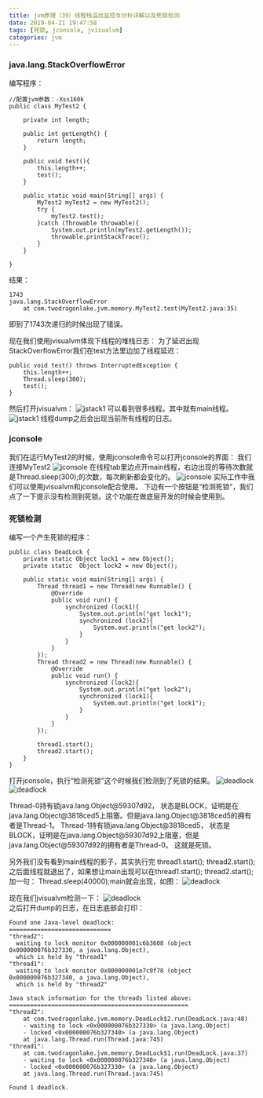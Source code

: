 ```yaml
---
title: jvm原理（39）线程栈溢出监控与分析详解以及死锁检测
date: 2019-04-21 19:47:58
tags: [死锁, jconsole, jvisualvm]
categories: jvm
---
```


### java.lang.StackOverflowError

<!-- more -->
编写程序：
```
//配置jvm参数：-Xss160k
public class MyTest2 {

    private int length;

    public int getLength() {
        return length;
    }

    public void test(){
        this.length++;
        test();
    }

    public static void main(String[] args) {
        MyTest2 myTest2 = new MyTest2();
        try {
            myTest2.test();
        }catch (Throwable throwable){
            System.out.println(myTest2.getLength());
            throwable.printStackTrace();
        }
    }

}

```
结果：
```
1743
java.lang.StackOverflowError
	at com.twodragonlake.jvm.memory.MyTest2.test(MyTest2.java:35)
```
即到了1743次递归的时候出现了错误。

现在我们使用jvisualvm体现下线程的堆栈日志：
为了延迟出现StackOverflowError我们在test方法里边加了线程延迟：
```
public void test() throws InterruptedException {
    this.length++;
    Thread.sleep(300);
    test();
}
```
然后打开jvisualvm：
![jstack1](2019/04/21/jvm原理（39）线程栈溢出监控与分析详解以及死锁检测/jstack1.png)
可以看到很多线程。其中就有main线程。
![jstack1](jstack2.png)
线程dump之后会出现当前所有线程的日志。

### jconsole
我们在运行MyTest2的时候，使用jconsole命令可以打开jconsole的界面：
我们连接MyTest2
![jconsole](2019/04/21/jvm原理（39）线程栈溢出监控与分析详解以及死锁检测/jconsole1.png)
在线程tab里边点开main线程，右边出现的等待次数就是Thread.sleep(300);的次数，每次刷新都会变化的。
![jconsole](2019/04/21/jvm原理（39）线程栈溢出监控与分析详解以及死锁检测/jconsole2.png)
实际工作中我们可以使用jvisualvm和jconsole配合使用。
下边有一个按钮是“检测死锁”，我们点了一下提示没有检测到死锁。这个功能在做底层开发的时候会使用到。

### 死锁检测
编写一个产生死锁的程序：
```
public class DeadLock {
    private static Object lock1 = new Object();
    private static  Object lock2 = new Object();

    public static void main(String[] args) {
        Thread thread1 = new Thread(new Runnable() {
            @Override
            public void run() {
                synchronized (lock1){
                    System.out.println("get lock1");
                    synchronized (lock2){
                        System.out.println("get lock2");
                    }
                }
            }
        });
        Thread thread2 = new Thread(new Runnable() {
            @Override
            public void run() {
                synchronized (lock2){
                    System.out.println("get lock2");
                    synchronized (lock1){
                        System.out.println("get lock1");
                    }
                }
            }
        });

        thread1.start();
        thread2.start();
    }
}
```
打开jconsole，执行“检测死锁”这个时候我们检测到了死锁的结果。
![deadlock](2019/04/21/jvm原理（39）线程栈溢出监控与分析详解以及死锁检测/deadlock1.png)
![deadlock](2019/04/21/jvm原理（39）线程栈溢出监控与分析详解以及死锁检测/deadlock2.png)

Thread-0持有锁java.lang.Object@59307d92， 状态是BLOCK，证明是在java.lang.Object@3818ced5上阻塞。但是java.lang.Object@3818ced5的拥有者是Thread-1。
Thread-1持有锁java.lang.Object@3818ced5， 状态是BLOCK，证明是在java.lang.Object@59307d92上阻塞，但是java.lang.Object@59307d92的拥有者是Thread-0。
这就是死锁。

另外我们没有看到main线程的影子，其实执行完 thread1.start(); thread2.start();之后面线程就退出了，如果想让main出现可以在thread1.start(); thread2.start();加一句：
 Thread.sleep(40000);main就会出现，如图：
![deadlock](2019/04/21/jvm原理（39）线程栈溢出监控与分析详解以及死锁检测/deadlock3.png)  

现在我们jvisualvm检测一下：
![deadlock](2019/04/21/jvm原理（39）线程栈溢出监控与分析详解以及死锁检测/deadlock4.png)  
之后打开dump的日志，在日志底部会打印：
```
Found one Java-level deadlock:
=============================
"thread2":
  waiting to lock monitor 0x000000001c6b3608 (object 0x000000076b327330, a java.lang.Object),
  which is held by "thread1"
"thread1":
  waiting to lock monitor 0x000000001e7c9f78 (object 0x000000076b327340, a java.lang.Object),
  which is held by "thread2"

Java stack information for the threads listed above:
===================================================
"thread2":
	at com.twodragonlake.jvm.memory.DeadLock$2.run(DeadLock.java:48)
	- waiting to lock <0x000000076b327330> (a java.lang.Object)
	- locked <0x000000076b327340> (a java.lang.Object)
	at java.lang.Thread.run(Thread.java:745)
"thread1":
	at com.twodragonlake.jvm.memory.DeadLock$1.run(DeadLock.java:37)
	- waiting to lock <0x000000076b327340> (a java.lang.Object)
	- locked <0x000000076b327330> (a java.lang.Object)
	at java.lang.Thread.run(Thread.java:745)

Found 1 deadlock.
```

